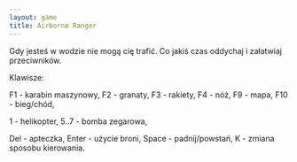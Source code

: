 ```yaml
---
layout: game
title: Airborne Ranger
---
```


Gdy jesteś w wodzie nie mogą cię trafić. Co jakiś czas oddychaj i
załatwiaj przeciwników.

Klawisze:

F1 	- karabin maszynowy,
F2 	- granaty,
F3 	- rakiety,
F4 	- nóż,
F9 	- mapa,
F10 	- bieg/chód,

1 	- helikopter,
5..7 	- bomba zegarowa,

Del 	- apteczka,
Enter 	- użycie broni,
Space 	- padnij/powstań,
K 	- zmiana sposobu kierowania.
